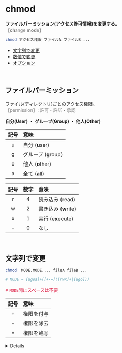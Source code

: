# chmod

**ファイルパーミッション(アクセス許可情報)を変更する。**<br>
<span style="color: gray;">【**ch**ange **mod**e】</span>

```bash
chmod アクセス権限 ファイルA ファイルB ...
```

- [文字列で変更](#string)
- [数値で変更](#integer)
- [オプション](#option)

<br>

## ファイルパーミッション

ファイル(ディレクトリ)ごとのアクセス権限。<br>
<span style="color: gray;">【permission】: 許可・許諾・承認</span>

**自分(User)**
・
**グループ(Group)**
・
**他人(Other)**

| 記号 | 意味 |
|:----:|:-----|
| u | 自分 (**u**ser) |
| g | グループ (**g**roup) |
| o | 他人 (**o**ther) |
| a | 全て (**a**ll) |

| 記号 | 数字 | 意味 |
|:----:|:----:|:-----|
| r | 4 | 読み込み (**r**ead) |
| w | 2 | 書き込み (**w**rite) |
| x | 1 | 実行 (e**x**ecute) |
| - | 0 | なし |

<br>

<span id='string'></span>
## 文字列で変更

```bash
chmod  MODE,MODE,... fileA fileB ...

# MODE = [ugoa]+([+-=]([rwx]+|[ugo]))
```
<span style='color: crimson'>※ `MODE`間にスペースは不要</span>

| 記号 | 意味 |
|:----:|:-----|
| + | 権限を付与 |
| - | 権限を除去 |
| = | 権限を臨写 |

<details>

```bash
# +
chmod u+x test.txt  # rw-r--r-- => rwxr--r--

chmod g+u test.txt  # rw-r--r-- => rw-rw-r--
```

```bash
# -
chmod g-r test.txt  # rw-r--r-- => rw----r--

chmod u-g test.txt  # rw-r--r-- => -w-r--r--
```

```bash
# =
chmod g=w test.txt  # rw-r--r-- => rw--w-r--

chmod u=g test.txt  # rw-r--r-- => r--r--r--
```

```bash
# 複数も可
chmod go+w test.txt  # rw-r--r-- => rw-rw-rw-
chmod u-rw test.txt  # rw-r--r-- => ---r--r--
chmod g+w-r test.txt  # rw-r--r-- => rw--w-r--
chmod g+w,o-r test.txt  # rw-r--r-- => rw-rw----
```
</details>
